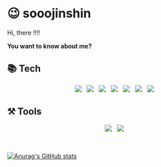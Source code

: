 # 😉 sooojinshin
Hi, there !!!! 

**You want to know about me?**

## 📚 Tech
<p align="center">
<img src="https://img.shields.io/badge/springboot-6DB33F?style=flat-square&logo=springboot&logoColor=white"/></a> &nbsp
<img src ="https://img.shields.io/badge/java-007396.svg?&style=flat-square&logo=java&logoColor=white"/></a> &nbsp
<img src="https://img.shields.io/badge/MySQL-4479A1?style=flat-square&logo=MySQL&logoColor=white"/></a> &nbsp
<img src="https://img.shields.io/badge/MyBatis-E34F26?style=flat-square&logo=MyBatis&logoColor=white"/></a> &nbsp
<img src="https://img.shields.io/badge/R-276DC3?style=flat-square&logo=R&logoColor=white"/></a> &nbsp
<img src="https://img.shields.io/badge/Nodejs-339933?style=flat-square&logo=Nodejs&logoColor=white"/> &nbsp
<img src="https://img.shields.io/badge/javascript-F7DF1E?style=flat-square&logo=javascript&logoColor=white"/> &nbsp
 </p>

## ⚒️ Tools
<p align="center">
<img src="https://img.shields.io/badge/eclipse-2C2255?style=flat-square&logo=eclipse ide&logoColor=white"/></a> &nbsp
<img src="https://img.shields.io/badge/visual studio-007ACC?style=flat-square&logo=visual studio code&logoColor=white"/></a> &nbsp
 </p>

<br/>
<!-- [![Solved.ac Profile](http://mazassumnida.wtf/api/v2/generate_badge?boj=yhy5913)](https://solved.ac/yhy5913/) -->

[![Anurag's GitHub stats](https://github-readme-stats.vercel.app/api?username=sooojinshin)](https://github.com/sooojinshin/github-readme-stats)


<!--
**sooojinshin/sooojinshin** is a ✨ _special_ ✨ repository because its `README.md` (this file) appears on your GitHub profile.

Here are some ideas to get you started:

- 🔭 I’m currently working on ...
- 🌱 I’m currently learning ...
- 👯 I’m looking to collaborate on ...
- 🤔 I’m looking for help with ...
- 💬 Ask me about ...
- 📫 How to reach me: ...
- 😄 Pronouns: ...
- ⚡ Fun fact: ...
-->

